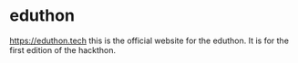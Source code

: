 # eduthon
https://eduthon.tech
this is the official website for the eduthon. It is for the first edition of the hackthon.

